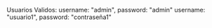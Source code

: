 Usuarios Validos:
username: "admin", password: "admin"
username: "usuario1", password: "contraseña1"
